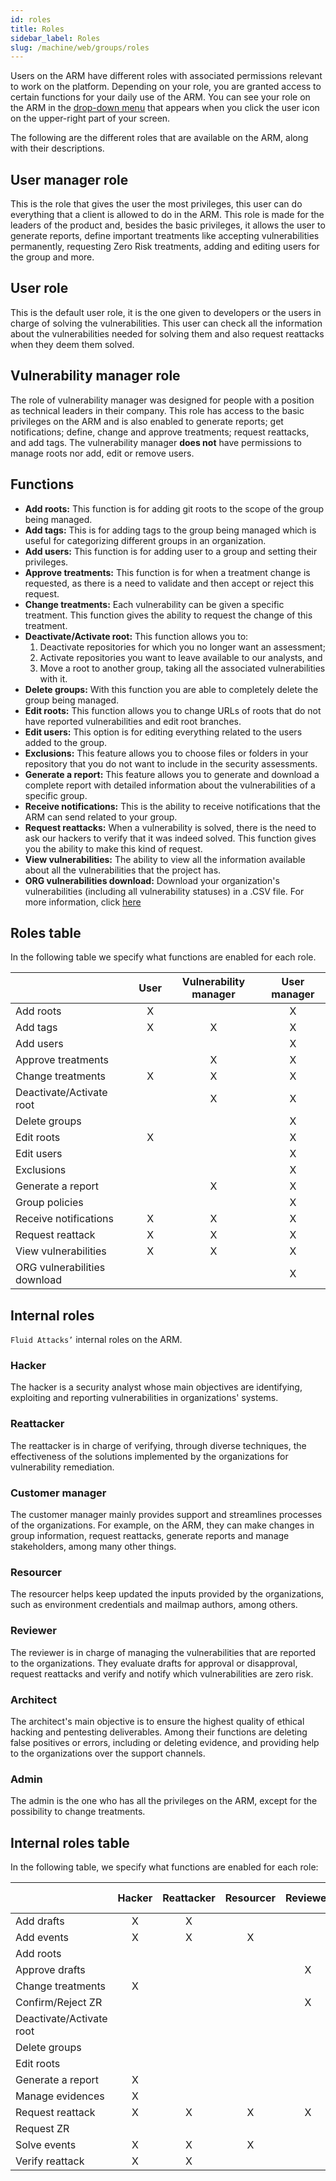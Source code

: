 ```yaml
---
id: roles
title: Roles
sidebar_label: Roles
slug: /machine/web/groups/roles
---
```


Users on the ARM have different
roles with associated permissions
relevant to work on the platform.
Depending on your role,
you are granted access to certain
functions for your daily use
of the ARM.
You can see your role on the ARM in the
[drop-down menu](/machine/web/user-information)
that appears when you click the
user icon on the upper-right
part of your screen.

The following are the different
roles that are available on the ARM,
along with their descriptions.

## User manager role

This is the role
that gives the user
the most privileges,
this user can do everything
that a client is allowed to do
in the ARM.
This role is made for
the leaders of the product
and, besides the basic privileges,
it allows the user to generate reports,
define important treatments like
accepting vulnerabilities permanently,
requesting Zero Risk treatments,
adding and editing users for the group
and more.

## User role

This is the default user role,
it is the one given to developers
or the users in charge of
solving the vulnerabilities.
This user can check all the information
about the vulnerabilities
needed for solving them
and also request reattacks
when they deem them solved.

## Vulnerability manager role

The role of vulnerability
manager was designed for
people with a position as
technical leaders in their
company.
This role has access to the
basic privileges on the ARM
and is also enabled to
generate reports;
get notifications;
define,
change and approve treatments;
request reattacks,
and add tags.
The vulnerability manager
**does not** have permissions
to manage roots nor add,
edit or remove users.

## Functions

- **Add roots:**
  This function is for
  adding git roots
  to the scope of the group
  being managed.
- **Add tags:**
  This is for adding tags
  to the group being managed
  which is useful for
  categorizing different groups
  in an organization.
- **Add users:**
  This function is for
  adding user to a group
  and setting their privileges.
- **Approve treatments:**
  This function is for
  when a treatment change is requested,
  as there is a need to validate
  and then accept or reject
  this request.
- **Change treatments:**
  Each vulnerability can be given
  a specific treatment.
  This function gives the ability
  to request the change
  of this treatment.
- **Deactivate/Activate root:**
  This function allows you to:
  1. Deactivate repositories
     for which you no longer want
     an assessment;
  1. Activate repositories you want
     to leave available to our analysts,
     and
  1. Move a root to another group,
     taking all the associated
     vulnerabilities with it.
- **Delete groups:**
  With this function
  you are able to
  completely delete
  the group being managed.
- **Edit roots:**
  This function allows you
  to change URLs of roots
  that do not have reported
  vulnerabilities and edit
  root branches.
- **Edit users:**
  This option is for
  editing everything related
  to the users added
  to the group.
- **Exclusions:**
  This feature allows you
  to choose files or folders
  in your repository that
  you do not want to
  include in the security
  assessments.
- **Generate a report:**
  This feature allows you
  to generate and download
  a complete report with
  detailed information about
  the vulnerabilities of
  a specific group.
- **Receive notifications:**
  This is the ability to
  receive notifications
  that the ARM can send
  related to your group.
- **Request reattacks:**
  When a vulnerability is solved,
  there is the need to ask our hackers
  to verify that it was indeed solved.
  This function gives you
  the ability to make
  this kind of request.
- **View vulnerabilities:**
  The ability to view
  all the information available
  about all the vulnerabilities
  that the project has.
- **ORG vulnerabilities download:**
  Download your organization's
  vulnerabilities
  (including all vulnerability statuses)
  in a .CSV file.
  For more information,
  click [here](/machine/web/vulnerabilities-download/)

## Roles table

In the following table
we specify
what functions are enabled
for each role.

|                     |User|Vulnerability manager|User manager|
|---------------------|:--:|:-------------------:|:----------:|
|Add roots            |X   |                     |X           |
|Add tags             |X   |X                    |X           |
|Add users            |    |                     |X           |
|Approve treatments   |    |X                    |X           |
|Change treatments    |X   |X                    |X           |
|Deactivate/Activate root |      |X              |X           |
|Delete groups        |    |                     |X           |
|Edit roots           |X   |                     |X           |
|Edit users           |    |                     |X           |
|Exclusions           |    |                     |X           |
|Generate a report    |    |X                    |X           |
|Group policies       |    |                     |X           |
|Receive notifications|X   |X                    |X           |
|Request reattack     |X   |X                    |X           |
|View vulnerabilities |X   |X                    |X           |
|ORG vulnerabilities download |    |             |X           |

## Internal roles

`Fluid Attacks’` internal roles on the ARM.

### Hacker

The hacker is a security analyst
whose main objectives are identifying,
exploiting and reporting vulnerabilities
in organizations' systems.

### Reattacker

The reattacker is in
charge of verifying,
through diverse techniques,
the effectiveness of the
solutions implemented by the
organizations for vulnerability
remediation.

### Customer manager

The customer manager mainly provides
support and streamlines processes
of the organizations.
For example,
on the ARM,
they can make changes
in group information,
request reattacks,
generate reports and
manage stakeholders,
among many other things.

### Resourcer

The resourcer helps keep updated
the inputs provided by the organizations,
such as environment credentials
and mailmap authors,
among others.

### Reviewer

The reviewer is in charge of
managing the vulnerabilities
that are reported to the
organizations.
They evaluate drafts for
approval or disapproval,
request reattacks and verify
and notify which vulnerabilities
are zero risk.

### Architect

The architect's main objective
is to ensure the highest quality
of ethical hacking and pentesting
deliverables.
Among their functions are deleting
false positives or errors,
including or deleting evidence,
and providing help to the
organizations over the support channels.

### Admin

The admin is the one who has all
the privileges on the ARM,
except for the possibility
to change treatments.

## Internal roles table

In the following table,
we specify what functions are
enabled for each role:

|                          | Hacker | Reattacker | Resourcer | Reviewer | Architect | Customer Manager | Admin |
|--------------------------|:------:|:----------:|:---------:|:--------:|:---------:|:----------------:|:-----:|
| Add drafts               |    X   |      X     |           |          |     X     |                  |   X   |
| Add events               |    X   |      X     |     X     |          |     X     |         X        |   X   |
| Add roots                |        |            |           |          |           |         X        |   X   |
| Approve drafts           |        |            |           |     X    |           |                  |   X   |
| Change treatments        |    X   |            |           |          |     X     |                  |       |
| Confirm/Reject ZR        |        |            |           |     X    |     X     |                  |   X   |
| Deactivate/Activate root |        |            |           |          |           |                  |   X   |
| Delete groups            |        |            |           |          |           |         X        |   X   |
| Edit roots               |        |            |           |          |     X     |                  |   X   |
| Generate a report        |    X   |            |           |          |     X     |         X        |   X   |
| Manage evidences         |    X   |            |           |          |     X     |                  |   X   |
| Request reattack         |    X   |      X     |     X     |     X    |     X     |         X        |   X   |
| Request ZR               |        |            |           |          |           |         X        |   X   |
| Solve events             |    X   |      X     |     X     |          |     X     |         X        |   X   |
| Verify reattack          |    X   |      X     |           |          |     X     |                  |   X   |
